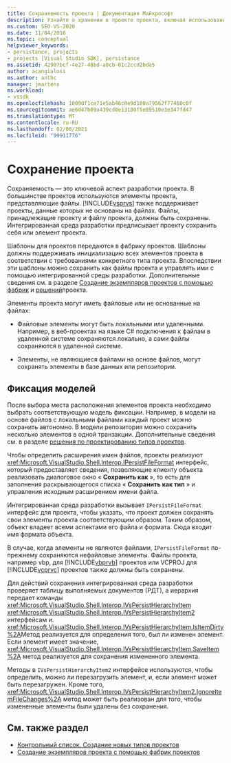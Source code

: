 ```yaml
---
title: Сохраняемость проекта | Документация Майкрософт
description: Узнайте о хранении в проекте проекта, включая использование IPersistFileFormat для сохранения как файловых, так и нефайловых объектов проекта.
ms.custom: SEO-VS-2020
ms.date: 11/04/2016
ms.topic: conceptual
helpviewer_keywords:
- persistence, projects
- projects [Visual Studio SDK], persistance
ms.assetid: 42907bcf-4e27-46bd-a8cb-01c2ccd2bde5
author: acangialosi
ms.author: anthc
manager: jmartens
ms.workload:
- vssdk
ms.openlocfilehash: 1009df1ce71e5ab46c0e9d100a79562f77460c0f
ms.sourcegitcommit: ae6d47b09a439cd0e13180f5e89510e3e347fd47
ms.translationtype: MT
ms.contentlocale: ru-RU
ms.lasthandoff: 02/08/2021
ms.locfileid: "99911776"
---
```

# <a name="project-persistence"></a>Сохранение проекта
Сохраняемость — это ключевой аспект разработки проекта. В большинстве проектов используются элементы проекта, представляющие файлы. [!INCLUDE[vsprvs](../../code-quality/includes/vsprvs_md.md)] также поддерживает проекты, данные которых не основаны на файлах. Файлы, принадлежащие проекту и файлу проекта, должны быть сохранены. Интегрированная среда разработки предписывает проекту сохранить себя или элемент проекта.

 Шаблоны для проектов передаются в фабрику проектов. Шаблоны должны поддерживать инициализацию всех элементов проекта в соответствии с требованиями конкретного типа проекта. Впоследствии эти шаблоны можно сохранить как файлы проекта и управлять ими с помощью интегрированной среды разработки. Дополнительные сведения см. в разделе [Создание экземпляров проектов с помощью фабрик](../../extensibility/internals/creating-project-instances-by-using-project-factories.md) и [решений](../../extensibility/internals/solutions-overview.md)проекта.

 Элементы проекта могут иметь файловые или не основанные на файлах:

- Файловые элементы могут быть локальными или удаленными. Например, в веб-проектах на языке C# подключения к файлам в удаленной системе сохраняются локально, а сами файлы сохраняются в удаленной системе.

- Элементы, не являющиеся файлами на основе файлов, могут сохранять элементы в базе данных или репозитории.

## <a name="commit-models"></a>Фиксация моделей
 После выбора места расположения элементов проекта необходимо выбрать соответствующую модель фиксации. Например, в модели на основе файлов с локальными файлами каждый проект можно сохранить автономно. В модели репозитория можно сохранить несколько элементов в одной транзакции. Дополнительные сведения см. в разделе [решения по проектированию типов проектов](../../extensibility/internals/project-type-design-decisions.md).

 Чтобы определить расширения имен файлов, проекты реализуют <xref:Microsoft.VisualStudio.Shell.Interop.IPersistFileFormat> интерфейс, который предоставляет сведения, позволяющие клиенту объекта реализовать диалоговое окно « **Сохранить как** », то есть для заполнения раскрывающегося списка « **Сохранить как тип** » и управления исходным расширением имени файла.

 Интегрированная среда разработки вызывает `IPersistFileFormat` интерфейс для проекта, чтобы указать, что проект должен сохранять свои элементы проекта соответствующим образом. Таким образом, объект владеет всеми аспектами его файла и формата. Сюда входит имя формата объекта.

 В случае, когда элементы не являются файлами, `IPersistFileFormat` по-прежнему сохраняются нефайловые элементы. Файлы проекта, например vbp, для [!INCLUDE[vbprvb](../../code-quality/includes/vbprvb_md.md)] проектов или VCPROJ для [!INCLUDE[vcprvc](../../code-quality/includes/vcprvc_md.md)] проектов также должны быть сохранены.

 Для действий сохранения интегрированная среда разработки проверяет таблицу выполняемых документов (РДТ), а иерархия передает команды <xref:Microsoft.VisualStudio.Shell.Interop.IVsPersistHierarchyItem> <xref:Microsoft.VisualStudio.Shell.Interop.IVsPersistHierarchyItem2> интерфейсам и. <xref:Microsoft.VisualStudio.Shell.Interop.IVsPersistHierarchyItem.IsItemDirty%2A>Метод реализуется для определения того, был ли изменен элемент. Если элемент имеет значение, <xref:Microsoft.VisualStudio.Shell.Interop.IVsPersistHierarchyItem.SaveItem%2A> метод реализуется для сохранения измененного элемента.

 Методы в `IVsPersistHierarchyItem2` интерфейсе используются, чтобы определить, можно ли перезагрузить элемент, и, если элемент может быть перезагружен. Кроме того, <xref:Microsoft.VisualStudio.Shell.Interop.IVsPersistHierarchyItem2.IgnoreItemFileChanges%2A> метод может быть реализован для того, чтобы измененные элементы были удалены без сохранения.

## <a name="see-also"></a>См. также раздел
- [Контрольный список. Создание новых типов проектов](../../extensibility/internals/checklist-creating-new-project-types.md)
- [Создание экземпляров проекта с помощью фабрик проектов](../../extensibility/internals/creating-project-instances-by-using-project-factories.md)
